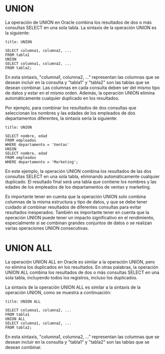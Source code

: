 # UNION 

La operación de UNION en Oracle combina los resultados de dos o más consultas SELECT en una sola tabla. La sintaxis de la operación UNION es la siguiente:

```ad-important
title: UNION
```
```
SELECT columna1, columna2, ...
FROM tabla1
UNION
SELECT columna1, columna2, ...
FROM tabla2;
```

En esta sintaxis, "columna1, columna2, ..." representan las columnas que se desean incluir en la consulta y "tabla1" y "tabla2" son las tablas que se desean combinar. Las columnas en cada consulta deben ser del mismo tipo de datos y estar en el mismo orden. Además, la operación UNION elimina automáticamente cualquier duplicado en los resultados.

Por ejemplo, para combinar los resultados de dos consultas que seleccionan los nombres y las edades de los empleados de dos departamentos diferentes, la sintaxis sería la siguiente:

```ad-example
title: UNION
```
```
SELECT nombre, edad
FROM empleados
WHERE departamento = 'Ventas'
UNION
SELECT nombre, edad
FROM empleados
WHERE departamento = 'Marketing';
```

En este ejemplo, la operación UNION combina los resultados de las dos consultas SELECT en una sola tabla, eliminando automáticamente cualquier duplicado. El resultado final será una tabla que contiene los nombres y las edades de los empleados de los departamentos de ventas y marketing.

Es importante tener en cuenta que la operación UNION solo combina columnas de la misma estructura y tipo de datos, y que se debe tener cuidado al combinar resultados de diferentes consultas para evitar resultados inesperados. También es importante tener en cuenta que la operación UNION puede tener un impacto significativo en el rendimiento, especialmente si se combinan grandes conjuntos de datos o se realizan varias operaciones UNION consecutivas.

# UNION ALL

La operación UNION ALL en Oracle es similar a la operación UNION, pero no elimina los duplicados en los resultados. En otras palabras, la operación UNION ALL combina los resultados de dos o más consultas SELECT en una sola tabla, incluyendo todos los registros, incluso los duplicados.

La sintaxis de la operación UNION ALL es similar a la sintaxis de la operación UNION, como se muestra a continuación:

```ad-important
title: UNION ALL
```
```
SELECT columna1, columna2, ...
FROM tabla1
UNION ALL
SELECT columna1, columna2, ...
FROM tabla2;
```

En esta sintaxis, "columna1, columna2, ..." representan las columnas que se desean incluir en la consulta y "tabla1" y "tabla2" son las tablas que se desean combinar.